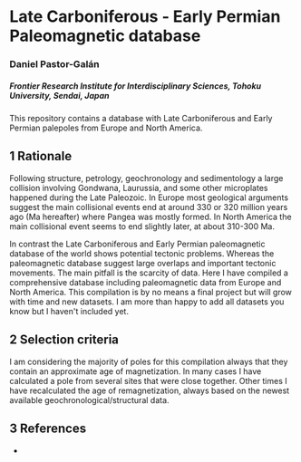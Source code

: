 # Late Carboniferous - Early Permian Paleomagnetic database
### Daniel Pastor-Galán
##### *Frontier Research Institute for Interdisciplinary Sciences, Tohoku University, Sendai, Japan*

This repository contains a database with Late Carboniferous and Early Permian palepoles from Europe and North America.

## 1 Rationale
Following structure, petrology, geochronology and sedimentology a large collision involving Gondwana, Laurussia, and some other microplates happened during the Late Paleozoic. In Europe most geological arguments suggest the main collisional events end at around 330 or 320 million years ago (Ma hereafter) where Pangea was mostly formed. In North America the main collisional event seems to end slightly later, at about 310-300 Ma.

In contrast the Late Carboniferous and Early Permian paleomagnetic database of the world shows potential tectonic problems. Whereas the paleomagnetic database suggest large overlaps and important tectonic movements. The main pitfall is the scarcity of data. Here I have compiled a comprehensive database including paleomagnetic data from Europe and North America. This compilation is by no means a final project but will grow with time and new datasets. I am more than happy to add all datasets you know but I haven't included yet.

## 2 Selection criteria
I am considering the majority of poles for this compilation always that they contain an approximate age of magnetization. In many cases I have calculated a pole from several sites that were close together. Other times I have recalculated the age of remagnetization, always based on the newest available geochronological/structural data.

## 3 References

*
